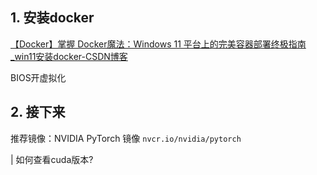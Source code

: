 ## 1. 安装docker

[【Docker】掌握 Docker魔法：Windows 11 平台上的完美容器部署终极指南_win11安装docker-CSDN博客](https://blog.csdn.net/joeyoj/article/details/136427362)

BIOS开虚拟化

## 2. 接下来

推荐镜像：NVIDIA PyTorch 镜像
`nvcr.io/nvidia/pytorch`

| 如何查看cuda版本?





